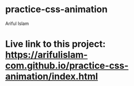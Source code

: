 # practice-css-animation
Ariful Islam
# Live link to this project: https://arifulislam-com.github.io/practice-css-animation/index.html